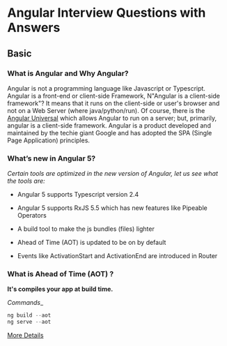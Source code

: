 # Angular Interview Questions with Answers

## Basic
### What is Angular and Why Angular?
Angular is not a programming language like Javascript or Typescript. Angular is a front-end or client-side Framework, N"Angular is a client-side framework"? It means that it runs on the client-side or user's browser and not on a Web Server (where java/python/run). Of course, there is the [Angular Universal](https://angular.io/guide/universal) which allows Angular to run on a server; but, primarily, angular is a client-side framework. Angular is a product developed and maintained by the techie giant Google and has adopted the SPA (Single Page Application) principles.

### What’s new in Angular 5?
_Certain tools are optimized in the new version of Angular, let us see what the tools are:_

* Angular 5 supports Typescript version 2.4

* Angular 5 supports RxJS 5.5 which has new features like Pipeable Operators

* A build tool to make the js bundles (files) lighter

* Ahead of Time (AOT) is updated to be on by default

* Events like ActivationStart and ActivationEnd are introduced in Router

### What is Ahead of Time (AOT) ?
**It's compiles your app at build time.**

_Commands__
```javascript
ng build --aot
ng serve --aot
```
[More Details](https://angular.io/guide/aot-compiler)
